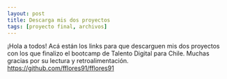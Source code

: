 ```yaml
---
layout: post
title: Descarga mis dos proyectos
tags: [proyecto final, archivos]
---
```


¡Hola a todos! Acá están los links para que descarguen mis dos proyectos con los que finalizo el bootcamp de Talento Digital para Chile.
Muchas gracias por su lectura y retroalimentación.
<https://github.com/fflores91/fflores91>
